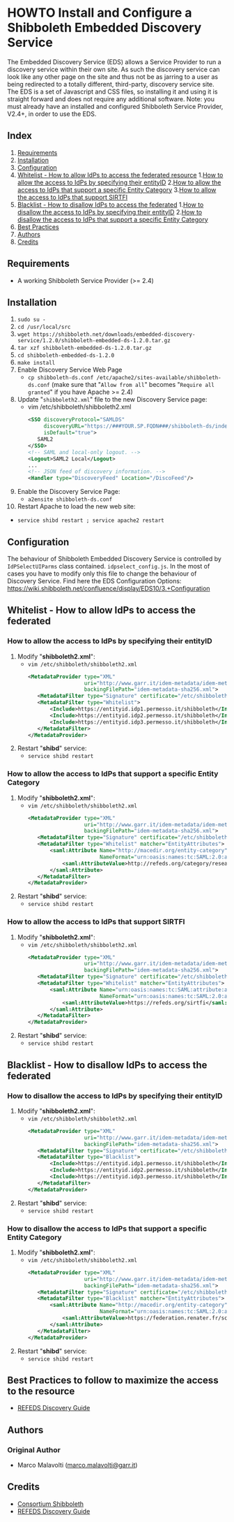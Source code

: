 # HOWTO Install and Configure a Shibboleth Embedded Discovery Service

The Embedded Discovery Service (EDS) allows a Service Provider to run a discovery service within their own site. As such the discovery service can look like any other page on the site and thus not be as jarring to a user as being redirected to a totally different, third-party, discovery service site.
The EDS is a set of Javascript and CSS files, so installing it and using it is straight forward and does not require any additional software. Note: you must already have an installed and configured Shibboleth Service Provider, V2.4+, in order to use the EDS.

## Index

1. [Requirements](#requirements)
2. [Installation](#installation)
3. [Configuration](#configuration)
4. [Whitelist - How to allow IdPs to access the federated resource](#whitelist---how-to-allow-idps-to-access-the-federated-resource)
        1.[How to allow the access to IdPs by specifying their entityID](#how-to-allow-the-access-to-idps-by-specifying-their-entityID)
        2.[How to allow the access to IdPs that support a specific Entity Category](#how-to-allow-the-access-to-IdPs-that-support-a-specific-entity-category)
        3.[How to allow the access to IdPs that support SIRTFI](#how-to-allow-the-access-to-idps-that-support-sirtfy)
5. [Blacklist - How to disallow IdPs to access the federated](#blacklist---how-to-disallow-idps-to-access-the-federated)
        1.[How to disallow the access to IdPs by specifying their entityID](#how-to-disallow-the-access-to-idps-by-specifying-their-entityID)
        2.[How to disallow the access to IdPs that support a specific Entity Category](#how-to-disallow-the-access-to-IdPs-that-support-a-specific-entity-category)
6. [Best Practices](#best-practices)
7. [Authors](#authors)
8. [Credits](#credits)

## Requirements
* A working Shibboleth Service Provider (>= 2.4)

## Installation
1. `sudo su -`
2. `cd /usr/local/src`
3. `wget https://shibboleth.net/downloads/embedded-discovery-service/1.2.0/shibboleth-embedded-ds-1.2.0.tar.gz`
4. `tar xzf shibboleth-embedded-ds-1.2.0.tar.gz`
5. `cd shibboleth-embedded-ds-1.2.0`
6. `make install`
7. Enable Discovery Service Web Page
   * `cp shibboleth-ds.conf /etc/apache2/sites-available/shibboleth-ds.conf`
     (make sure that "`Allow from all`" becomes "`Require all granted`" if you have Apache >= 2.4)
8. Update "`shibboleth2.xml`" file to the new Discovery Service page:
   * vim /etc/shibboleth/shibboleth2.xml
     ```xml
     <SSO discoveryProtocol="SAMLDS" 
          discoveryURL="https://###YOUR.SP.FQDN###/shibboleth-ds/index.html"
          isDefault="true">
        SAML2
     </SSO>
     <!-- SAML and local-only logout. -->
     <Logout>SAML2 Local</Logout>
     ...
     <!-- JSON feed of discovery information. -->
     <Handler type="DiscoveryFeed" Location="/DiscoFeed"/>
     ```
9. Enable the Discovery Service Page:
   * `a2ensite shibboleth-ds.conf`
10. Restart Apache to load the new web site:
   * `service shibd restart ; service apache2 restart`

## Configuration
The behaviour of Shibboleth Embedded Discovery Service is controlled by `IdPSelectUIParms` class contained. `idpselect_config.js`.
In the most of cases you have to modify only this file to change the behaviour of Discovery Service.
Find here the EDS Configuration Options: https://wiki.shibboleth.net/confluence/display/EDS10/3.+Configuration

## Whitelist - How to allow IdPs to access the federated
### How to allow the access to IdPs by specifying their entityID
1. Modify "**shibboleth2.xml**":
   * `vim /etc/shibboleth/shibboleth2.xml`
     ```xml
     <MetadataProvider type="XML"
                       uri="http://www.garr.it/idem-metadata/idem-metadata-sha256.xml"
                       backingFilePath="idem-metadata-sha256.xml">
        <MetadataFilter type="Signature" certificate="/etc/shibboleth/idem_signer_2019.pem"/>
        <MetadataFilter type="Whitelist">
            <Include>https://entityid.idp1.permesso.it/shibboleth</Include>
            <Include>https://entityid.idp2.permesso.it/shibboleth</Include>
            <Include>https://entityid.idp3.permesso.it/shibboleth</Include>
        </MetadataFilter>
     </MetadataProvider>
     ```
2. Restart "**shibd**" service:
    * `service shibd restart`

### How to allow the access to IdPs that support a specific Entity Category
1. Modify "**shibboleth2.xml**":
   * `vim /etc/shibboleth/shibboleth2.xml`
     ```xml
     <MetadataProvider type="XML"
                       uri="http://www.garr.it/idem-metadata/idem-metadata-sha256.xml"
                       backingFilePath="idem-metadata-sha256.xml">
        <MetadataFilter type="Signature" certificate="/etc/shibboleth/idem_signer_2019.pem"/>
        <MetadataFilter type="Whitelist" matcher="EntityAttributes">
            <saml:Attribute Name="http://macedir.org/entity-category"
                            NameFormat="urn:oasis:names:tc:SAML:2.0:attrname-format:uri">
                <saml:AttributeValue>http://refeds.org/category/research-and-scholarship</saml:AttributeValue>
            </saml:Attribute>
        </MetadataFilter>
     </MetadataProvider>
     ```
2. Restart "**shibd**" service:
    * `service shibd restart`

### How to allow the access to IdPs that support SIRTFI
1. Modify "**shibboleth2.xml**":
   * `vim /etc/shibboleth/shibboleth2.xml`
     ```xml
     <MetadataProvider type="XML"
                       uri="http://www.garr.it/idem-metadata/idem-metadata-sha256.xml"
                       backingFilePath="idem-metadata-sha256.xml">
        <MetadataFilter type="Signature" certificate="/etc/shibboleth/idem_signer_2019.pem"/>
        <MetadataFilter type="Whitelist" matcher="EntityAttributes">
            <saml:Attribute Name="urn:oasis:names:tc:SAML:attribute:assurancecertification"
                            NameFormat="urn:oasis:names:tc:SAML:2.0:attrname-format:uri">
                <saml:AttributeValue>https://refeds.org/sirtfi</saml:AttributeValue>
            </saml:Attribute>
        </MetadataFilter>
     </MetadataProvider>
     ```
2. Restart "**shibd**" service:
    * `service shibd restart`

## Blacklist - How to disallow IdPs to access the federated
### How to disallow the access to IdPs by specifying their entityID
1. Modify "**shibboleth2.xml**":
   * `vim /etc/shibboleth/shibboleth2.xml`
     ```xml
     <MetadataProvider type="XML"
                       uri="http://www.garr.it/idem-metadata/idem-metadata-sha256.xml"
                       backingFilePath="idem-metadata-sha256.xml">
        <MetadataFilter type="Signature" certificate="/etc/shibboleth/idem_signer_2019.pem"/>
        <MetadataFilter type="Blacklist">
            <Include>https://entityid.idp1.permesso.it/shibboleth</Include>
            <Include>https://entityid.idp2.permesso.it/shibboleth</Include>
            <Include>https://entityid.idp3.permesso.it/shibboleth</Include>
        </MetadataFilter>
     </MetadataProvider>
     ```
2. Restart "**shibd**" service:
    * `service shibd restart`

### How to disallow the access to IdPs that support a specific Entity Category
1. Modify "**shibboleth2.xml**":
   * `vim /etc/shibboleth/shibboleth2.xml`
     ```xml
     <MetadataProvider type="XML"
                       uri="http://www.garr.it/idem-metadata/idem-metadata-sha256.xml"
                       backingFilePath="idem-metadata-sha256.xml">
        <MetadataFilter type="Signature" certificate="/etc/shibboleth/idem_signer_2019.pem"/>
        <MetadataFilter type="Blacklist" matcher="EntityAttributes">
            <saml:Attribute Name="http://macedir.org/entity-category"
                            NameFormat="urn:oasis:names:tc:SAML:2.0:attrname-format:uri">
                <saml:AttributeValue>https://federation.renater.fr/scope/commercial</saml:AttributeValue>
            </saml:Attribute>
        </MetadataFilter>
     </MetadataProvider>
     ```
2. Restart "**shibd**" service:
    * `service shibd restart`

## Best Practices to follow to maximize the access to the resource
* [REFEDS Discovery Guide](https://discovery.refeds.org/)

## Authors
### Original Author
 * Marco Malavolti (marco.malavolti@garr.it)
 
## Credits
* [Consortium Shibboleth](https://shibboleth.net/)
* [REFEDS Discovery Guide](https://discovery.refeds.org/)

